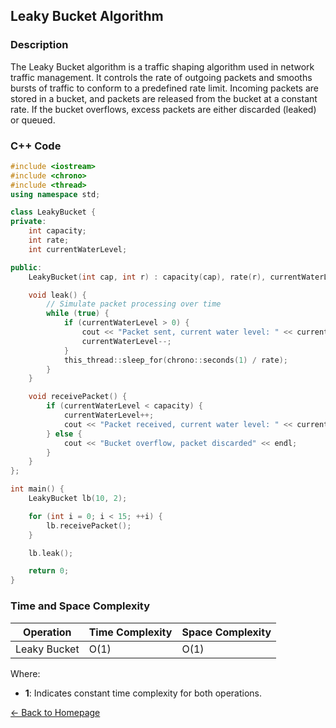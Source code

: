 ## Leaky Bucket Algorithm

### Description
The Leaky Bucket algorithm is a traffic shaping algorithm used in network traffic management. It controls the rate of outgoing packets and smooths bursts of traffic to conform to a predefined rate limit. Incoming packets are stored in a bucket, and packets are released from the bucket at a constant rate. If the bucket overflows, excess packets are either discarded (leaked) or queued.

### C++ Code

```cpp
#include <iostream>
#include <chrono>
#include <thread>
using namespace std;

class LeakyBucket {
private:
    int capacity;
    int rate;
    int currentWaterLevel;

public:
    LeakyBucket(int cap, int r) : capacity(cap), rate(r), currentWaterLevel(0) {}

    void leak() {
        // Simulate packet processing over time
        while (true) {
            if (currentWaterLevel > 0) {
                cout << "Packet sent, current water level: " << currentWaterLevel << endl;
                currentWaterLevel--;
            }
            this_thread::sleep_for(chrono::seconds(1) / rate);
        }
    }

    void receivePacket() {
        if (currentWaterLevel < capacity) {
            currentWaterLevel++;
            cout << "Packet received, current water level: " << currentWaterLevel << endl;
        } else {
            cout << "Bucket overflow, packet discarded" << endl;
        }
    }
};

int main() {
    LeakyBucket lb(10, 2);

    for (int i = 0; i < 15; ++i) {
        lb.receivePacket();
    }

    lb.leak();

    return 0;
}
```
### Time and Space Complexity

| Operation         | Time Complexity                  | Space Complexity         |
|-------------------|----------------------------------|--------------------------|
| Leaky Bucket      | O(1)                             | O(1)                     |

Where:
- **1**: Indicates constant time complexity for both operations.

[← Back to Homepage](https://mehwishferoz.github.io/#5--congestion-control)